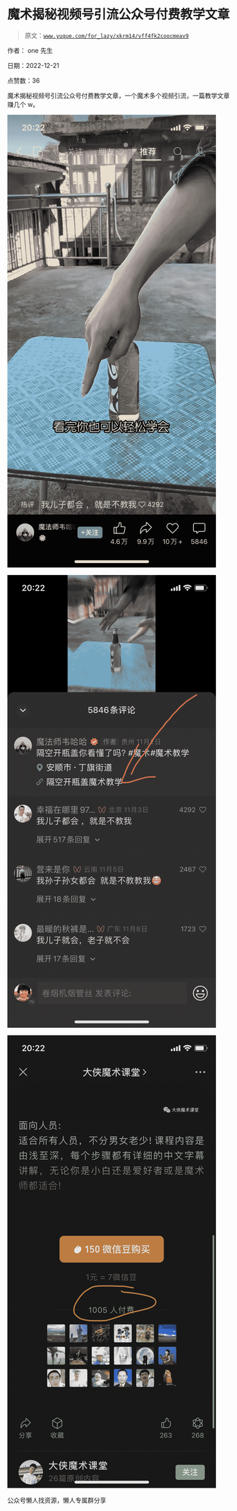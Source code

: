 # 魔术揭秘视频号引流公众号付费教学文章

> 原文：[`www.yuque.com/for_lazy/xkrm14/vff4fk2coocmeav9`](https://www.yuque.com/for_lazy/xkrm14/vff4fk2coocmeav9)



作者： one 先生



日期：2022-12-21



点赞数：36



魔术揭秘视频号引流公众号付费教学文章，一个魔术多个视频引流，一篇教学文章赚几个 w。



![](img/ba0987415565de20a500b7103b730b5c.png)



![](img/f71ff957e4643068aa6f3e9403347a7b.png)



![](img/85969556dd3d07cf8455053ad0f9a52d.png)



公众号懒人找资源，懒人专属群分享

